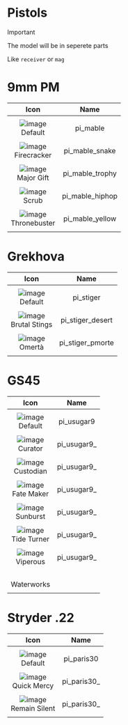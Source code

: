 # Pistols

> [!IMPORTANT]
> The model will be in seperete parts
>
> Like `receiver` or `mag`



# 9mm PM

| Icon | Name |
| :--: | :--: | 
| | | | | 
![image](https://github.com/user-attachments/assets/f959c30e-8f7a-4dbf-bfdb-66d13f3e7ea4)<br> Default | pi_mable | 
| | | | | 
![image](https://github.com/user-attachments/assets/feae59dc-c1bb-41ed-badd-d5520cad6cea)<br> Firecracker | pi_mable_snake  | 
| | | | | 
![image](https://github.com/user-attachments/assets/0c8c4902-64b1-4c27-8a49-bae8556a46cd)<br> Major Gift | pi_mable_trophy | 
| | | | | 
![image](https://github.com/user-attachments/assets/062f45a7-48b0-4e89-a214-2e4037332f42)<br> Scrub  | pi_mable_hiphop | 
| | | | | 
![image](https://github.com/user-attachments/assets/f4a563c3-f8ee-4d4c-8930-f25d92bf8802)<br> Thronebuster | pi_mable_yellow | 
| | | | | 



#  Grekhova

| Icon | Name |
| :--: | :--: | 
| | | | | 
![image](https://github.com/user-attachments/assets/5f59554d-2f4f-4577-a044-ca80671449d8)<br> Default | pi_stiger | 
| | | | | 
![image](https://github.com/user-attachments/assets/198adcc6-1224-4280-9d20-71fe848b6a72)<br> Brutal Stings | pi_stiger_desert  | 
| | | | | 
![image](https://github.com/user-attachments/assets/6c4ebcd8-41f3-45d8-9889-ab72a86ae9f9)<br> Omertà | pi_stiger_pmorte | 
| | | | | 



#  GS45

| Icon | Name |
| :--: | :--: | 
| | | | | 
![image](https://github.com/user-attachments/assets/3b34db51-d3dd-4803-b1db-ef2c867ffd5b)<br> Default | pi_usugar9 | 
| | | | | 
![image](https://github.com/user-attachments/assets/877ca6b1-d8eb-46b4-9194-1664ccdd8081)<br> Curator | pi_usugar9_ | 
| | | | | 
![image](https://github.com/user-attachments/assets/fa8bc43c-a74c-401d-8ccc-dc0d834d8e41)<br> Custodian | pi_usugar9_  | 
| | | | | 
![image](https://github.com/user-attachments/assets/fa04d2ab-3a7e-4879-851c-82bcc6742401)<br> Fate Maker  | pi_usugar9_  | 
| | | | | 
![image](https://github.com/user-attachments/assets/220b7832-fe94-4251-8612-adf5568a08ce)<br> Sunburst | pi_usugar9_ | 
| | | | | 
![image](https://github.com/user-attachments/assets/9efac731-f36e-4d61-affd-3761f6c7218c)<br> Tide Turner | pi_usugar9_ | 
| | | | | 
![image](https://github.com/user-attachments/assets/4c1698de-4099-409f-b1a0-aa309873e7e7)<br> Viperous | pi_usugar9_ | 
| | | | | 
<br> Waterworks |  | 
| | | | | 



# Stryder .22

| Icon | Name |
| :--: | :--: | 
| | | | | 
![image](https://github.com/user-attachments/assets/388654c0-0522-44ec-b5eb-e76421da8b0e)<br> Default | pi_paris30 | 
| | | | | 
![image](https://github.com/user-attachments/assets/14f42d3e-398e-49d9-9b9d-e793f1d908fe)<br> Quick Mercy | pi_paris30_ | 
| | | | | 
![image](https://github.com/user-attachments/assets/4288c0b7-8eb8-45b2-91d6-24a79010c448)<br> Remain Silent  | pi_paris30_ | 
| | | | | 



























